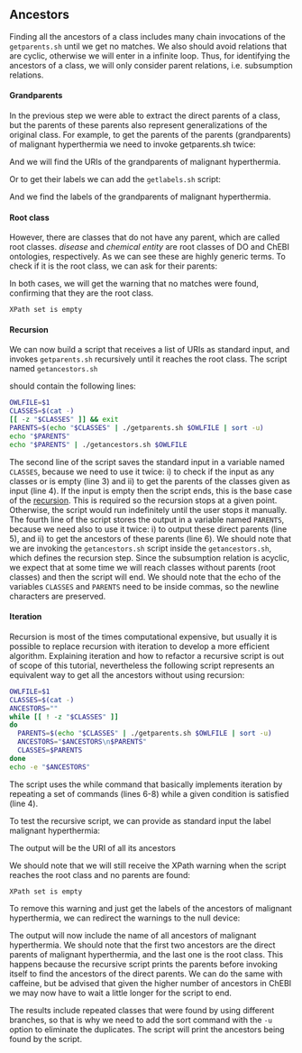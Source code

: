 <script>
import Execute from "$components/Execute.svelte";
</script>

## Ancestors

Finding all the ancestors of a class includes many chain invocations of the `getparents.sh` until we get no matches. We also should avoid relations that
are cyclic, otherwise we will enter in a infinite loop. Thus, for identifying the ancestors of a class, we will only consider parent relations, i.e. subsumption relations.

#### Grandparents

In the previous step we were able to extract the direct parents of a class, but the parents of these parents also represent generalizations of the original class. For example, to get the parents of the parents (grandparents) of
malignant hyperthermia we need to invoke getparents.sh twice:

<Execute command="echo 'malignant hyperthermia' | ./geturi.sh doid.owl | ./getparents.sh doid.owl | ./getparents.sh doid.owl" />

And we will find the URIs of the grandparents of malignant hyperthermia.

Or to get their labels we can add the `getlabels.sh` script:

<Execute command="echo 'malignant hyperthermia' | ./geturi.sh doid.owl | ./getparents.sh doid.owl | ./getparents.sh doid.owl | ./getlabels.sh doid.owl" />

And we find the labels of the grandparents of malignant hyperthermia.

#### Root class

However, there are classes that do not have any parent, which are called root classes. _disease_ and _chemical entity_ are root classes of DO and ChEBI ontologies, respectively. As we can see these are
highly generic terms.
To check if it is the root class, we can ask for their parents:

<Execute command="echo 'disease' | ./geturi.sh doid.owl | ./getparents.sh doid.owl" />

<Execute command="echo 'chemical entity' | ./geturi.sh chebi_lite.owl | ./getparents.sh chebi_lite.owl" />

In both cases, we will get the warning that no matches were found, confirming that they are the root class.

```text
XPath set is empty
```

#### Recursion

We can now build a script that receives a list of URIs as standard input, and invokes `getparents.sh` recursively until it reaches the root class. The script named `getancestors.sh`

<Execute command="nano getancestors.sh" />

should contain the following lines:

```bash
OWLFILE=$1
CLASSES=$(cat -)
[[ -z "$CLASSES" ]] && exit
PARENTS=$(echo "$CLASSES" | ./getparents.sh $OWLFILE | sort -u)
echo "$PARENTS"
echo "$PARENTS" | ./getancestors.sh $OWLFILE
```

The second line of the script saves the standard input in a variable named `CLASSES`, because we need to use it twice: i) to check if the input as any classes or is empty (line 3) and ii) to get the parents of the classes given as input (line 4). If the input is empty then the script ends, this is the base case
of the [recursion](https://en.wikipedia.org/wiki/Recursion). This is required so the recursion stops at a given point. Otherwise, the script would run indefinitely until the user stops it manually. The fourth line of the script stores the output in a variable named `PARENTS`, because we need also to use it twice: i) to output these direct parents (line 5), and ii) to get the ancestors of these parents (line 6). We should note that we are invoking the `getancestors.sh` script inside the `getancestors.sh`, which
defines the recursion step. Since the subsumption relation is acyclic, we expect that at some time we will reach classes without parents (root classes) and then the script will end.
We should note that the echo of the variables `CLASSES` and `PARENTS` need to be inside commas, so the newline characters are preserved.

#### Iteration

Recursion is most of the times computational expensive, but usually it is possible to replace recursion with iteration to develop a more efficient algorithm.
Explaining iteration and how to refactor a recursive script is out of scope of this tutorial, nevertheless the following script represents an equivalent way to get all the ancestors without using recursion:

```bash
OWLFILE=$1
CLASSES=$(cat -)
ANCESTORS=""
while [[ ! -z "$CLASSES" ]]
do
  PARENTS=$(echo "$CLASSES" | ./getparents.sh $OWLFILE | sort -u)
  ANCESTORS="$ANCESTORS\n$PARENTS"
  CLASSES=$PARENTS
done
echo -e "$ANCESTORS"
```

The script uses the while command that basically implements iteration by repeating a set of commands (lines 6-8) while a given condition is satisfied (line 4).

To test the recursive script, we can provide as standard input the label malignant hyperthermia:

<Execute command="chmod u+x getancestors.sh" />

<Execute command="echo 'http://purl.obolibrary.org/obo/DOID_8545' | ./getancestors.sh doid.owl" />

The output will be the URI of all its ancestors

We should note that we will still receive the XPath warning when the script reaches the root class and no parents are found:

```text
XPath set is empty
```

To remove this warning and just get the labels of the ancestors of malignant hyperthermia, we can redirect the warnings to the null device:

<Execute command="echo 'malignant hyperthermia' | ./geturi.sh doid.owl | ./getancestors.sh doid.owl 2>/dev/null | ./getlabels.sh doid.owl" />

The output will now include the name of all ancestors of malignant hyperthermia.
We should note that the first two ancestors are the direct parents of malignant hyperthermia, and the last one is the root class. This happens because the recursive script prints the parents before invoking itself to find the ancestors
of the direct parents.
We can do the same with caffeine, but be advised that given the higher number of ancestors in ChEBI we may now have to wait a little longer for the script to end.

<Execute command="echo 'caffeine' | ./geturi.sh chebi_lite.owl | ./getancestors.sh chebi_lite.owl | ./getlabels.sh chebi_lite.owl | sort -u" />

The results include repeated classes that were found by using different branches, so that is why we need to add the sort command with the `-u` option to eliminate the duplicates. The script will print the ancestors being found by the script.
